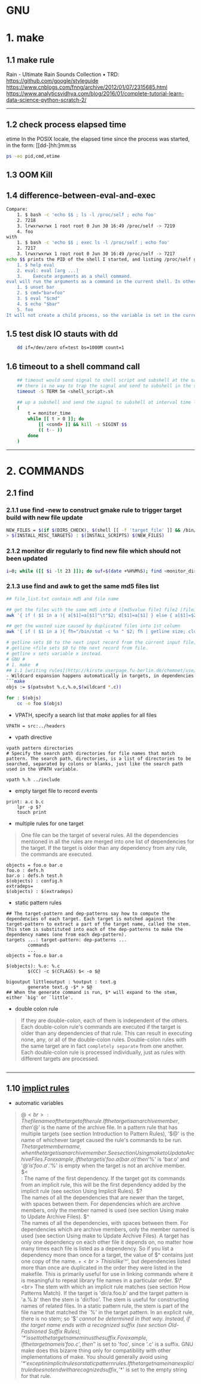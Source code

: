 # GNU #
# 1. make  #
## 1.1 make rule
Rain - Ultimate Rain Sounds Collection
    • TRD: https://github.com/google/styleguide https://www.cnblogs.com/fnng/archive/2012/01/07/2315685.html https://www.analyticsvidhya.com/blog/2016/01/complete-tutorial-learn-data-science-python-scratch-2/

---

## 1.2 check process elapsed time
etime In the POSIX locale, the elapsed time since the process was started, in the form: [[dd-]hh:]mm:ss
```bash
ps -eo pid,cmd,etime
```

## 1.3 OOM Kill

## 1.4 difference-between-eval-and-exec
```bash
Compare:
    1. $ bash -c 'echo $$ ; ls -l /proc/self ; echo foo'
    2. 7218
    3. lrwxrwxrwx 1 root root 0 Jun 30 16:49 /proc/self -> 7219
    4. foo
with
    1. $ bash -c 'echo $$ ; exec ls -l /proc/self ; echo foo'
    2. 7217
    3. lrwxrwxrwx 1 root root 0 Jun 30 16:49 /proc/self -> 7217
echo $$ prints the PID of the shell I started, and listing /proc/self gives us the PID of the ls that was ran from the shell. Usually, the process IDs are different, but with exec the shell and ls have the same process ID. Also, the command following exec didn't run, since the shell was replaced.
    1. $ help eval
    2. eval: eval [arg ...]
    3.    Execute arguments as a shell command.
eval will run the arguments as a command in the current shell. In other words eval foo bar is the same as just foo bar. But variables will be expanded before executing, so we can execute commands saved in shell variables:
    1. $ unset bar
    2. $ cmd="bar=foo"
    3. $ eval "$cmd"
    4. $ echo "$bar"
    5. foo
It will not create a child process, so the variable is set in the current shell. (Of course eval /bin/ls will create a child process, the same way a plain old /bin/ls would.)
```

## 1.5 test disk IO stauts with dd
```bash
    dd if=/dev/zero of=test bs=1000M count=1
```

## 1.6 timeout to a shell command call
```bash
    ## timeout would send signal to shell script and subshell at the same time
    ## there is no way to trap the signal and send to subshell in the script
    timeout -S TERM 5m <shell_script>.sh

    ## up a subshell and send the signal to subshell at interval time like:
    (
        t = monitor_time
        while [[ t > 0 ]]; do
            [[ <cond> ]] && kill -s SIGINT $$
            (( t-- ))
        done
    )

```

---

# 2. COMMANDS #
## 2.1 find ##
### 2.1.1 use find -new to construct gmake rule to trigger target build with new file update
``` bash
NEW_FILES = $(if $(DIRS_CHECK), $(shell [[ -f 'target_file' ]] && /bin/find $(DIRS_CHECK) -name '*' -type f -newer 'target_file' -print -quit))
> $(INSTALL_MISC_TARGETS) : $(INSTALL_SCRIPTS) $(NEW_FILES)
```

### 2.1.2 monitor dir regularly to find new file which should not been updated
```bash
i=0; while ([[ $i -lt 23 ]]); do suf=$(date +%H%M%S); find <monitor_dir> -name '*' -type f -newer <baseline_file> -print0 |  xargs -0 -P4 ls -l > suspect_files_${suf}.log; sleep 3600;  (( i += 1 )); done
```

### 2.1.3 use find and awk to get the same md5 files list
```bash
## file_list.txt contain md5 and file name

## get the files with the same md5 into d ([md5value file1 file2 [file3...]])
awk '{ if ( $1 in a ){ a[$1]=a[$1]"\t"$2; d[$1]=a[$1] } else { a[$1]=$2; } }END{for (m in d){print m,d[m]}}' file_list.txt > dup_list.txt

## get the wasted size caused by duplicated files into 1st column
awk '{ if ( $1 in a ){ fh="/bin/stat -c %s " $2; fh | getline size; close(fh); printf  "%d\t%s\t%s\t%s\n", size * (NF - 2), $0}'  dup_list.txt

# getline sets $0 to the next input record from the current input file; 
# getline <file sets $0 to the next record from file.  
# getline x sets variable x instead.  
# GNU #
# 1. make  #
## 1.1 [writing rules](http://kirste.userpage.fu-berlin.de/chemnet/use/info/make/make_4.html)
- Wildcard expansion happens automatically in targets, in dependencies, and in commands (where the shell does the expansion). In other contexts, wildcard expansion happens only if you request it explicitly with the wildcard function.
```make
objs := $(patsubst %.c,%.o,$(wildcard *.c))

for : $(objs)
    cc -o foo $(objs)
```

- VPATH, specify a search list that _make_ applies for all files
```make
VPATH = src:../headers
```

- vpath directive
```make
vpath pattern directories
# Specify the search path directories for file names that match pattern. The search path, directories, is a list of directories to be searched, separated by colons or blanks, just like the search path used in the VPATH variable.

vpath %.h ../include
```

- empty target file to record events
```make
print: a.c b.c
    lpr -p $?
    touch print
```

- multiple rules for one target
> One file can be the target of several rules. All the dependencies mentioned in all the rules are merged into one list of dependencies for the target. If the target is older than any dependency from any rule, the commands are executed.
```make
objects = foo.o bar.o
foo.o : defs.h
bar.o : defs.h test.h
$(objects) : config.h
extradeps=
$(objects) : $(extradeps)
```

- static pattern rules
```make
## The target-pattern and dep-patterns say how to compute the dependencies of each target. Each target is matched against the target-pattern to extract a part of the target name, called the stem. This stem is substituted into each of the dep-patterns to make the dependency names (one from each dep-pattern).
targets ...: target-pattern: dep-patterns ...
        commands
        ...
objects = foo.o bar.o

$(objects): %.o: %.c
        $(CC) -c $(CFLAGS) $< -o $@

bigoutput littleoutput : %output : text.g
        generate text.g -$* > $@
## When the generate command is run, $* will expand to the stem, either `big' or `little'.
```

- double colon rule
> If they are double-colon, each of them is independent of the others. Each double-colon rule's commands are executed if the target is older than any dependencies of that rule. This can result in executing none, any, or all of the double-colon rules.
> Double-colon rules with the same target are in fact `completely separate` from one another. Each double-colon rule is processed individually, just as rules with different targets are processed.
```make
```

---

## 1.10 [implict rules ](http://kirste.userpage.fu-berlin.de/chemnet/use/info/make/make_10.html)
- automatic variables
> $@ <br>
:   The file name of the target of the rule. If the target is an archive member, then '$@' is the name of the archive file. In a pattern rule that has multiple targets (see section Introduction to Pattern Rules), '$@' is the name of whichever target caused the rule's commands to be run.
$% <br> 
    The target member name, when the target is an archive member. See section Using make to Update Archive Files. For example, if the target is 'foo.a(bar.o)' then '$%' is 'bar.o' and '$@' is 'foo.a'. '$%' is empty when the target is not an archive member. <br>
$< <br> 
:   The name of the first dependency. If the target got its commands from an implicit rule, this will be the first dependency added by the implicit rule (see section Using Implicit Rules).
$? <br>
The names of all the dependencies that are newer than the target, with spaces between them. For dependencies which are archive members, only the member named is used (see section Using make to Update Archive Files).
$^ <br>
The names of all the dependencies, with spaces between them. For dependencies which are archive members, only the member named is used (see section Using make to Update Archive Files). A target has only one dependency on each other file it depends on, no matter how many times each file is listed as a dependency. So if you list a dependency more than once for a target, the value of $^ contains just one copy of the name.
$+ <br>
This is like '$^', but dependencies listed more than once are duplicated in the order they were listed in the makefile. This is primarily useful for use in linking commands where it is meaningful to repeat library file names in a particular order.
$\* <br>
The stem with which an implicit rule matches (see section How Patterns Match). If the target is 'dir/a.foo.b' and the target pattern is 'a.%.b' then the stem is 'dir/foo'. The stem is useful for constructing names of related files. In a static pattern rule, the stem is part of the file name that matched the `%' in the target pattern. In an explicit rule, there is no stem; so '$*' cannot be determined in that way. Instead, if the target name ends with a recognized suffix (see section Old-Fashioned Suffix Rules), '$*' is set to the target name minus the suffix. For example, if the target name is 'foo.c', then '$*' is set to 'foo', since '.c' is a suffix. GNU make does this bizarre thing only for compatibility with other implementations of make. You should generally avoid using '$*' except in implicit rules or static pattern rules. If the target name in an explicit rule does not end with a recognized suffix, '$*' is set to the empty string for that rule.




